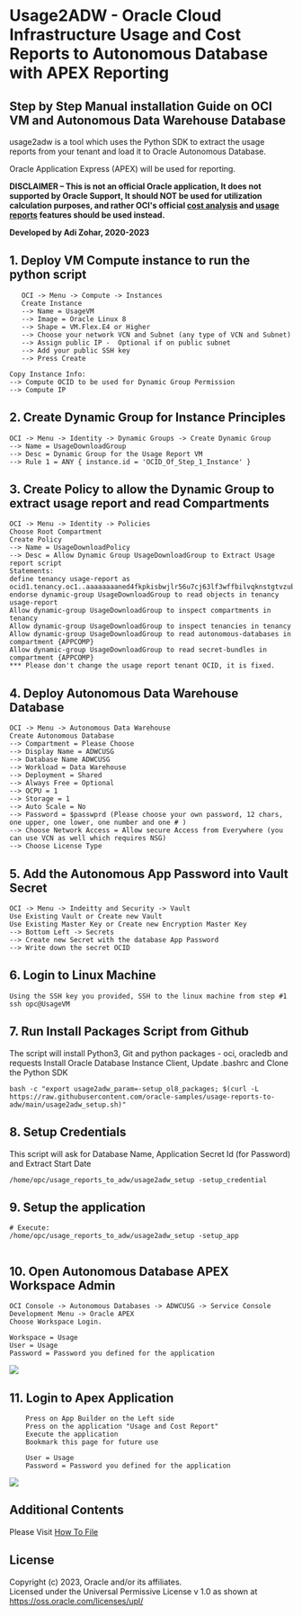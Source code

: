 # Usage2ADW - Oracle Cloud Infrastructure Usage and Cost Reports to Autonomous Database with APEX Reporting

## Step by Step Manual installation Guide on OCI VM and Autonomous Data Warehouse Database
usage2adw is a tool which uses the Python SDK to extract the usage reports from your tenant and load it to Oracle Autonomous Database.

Oracle Application Express (APEX) will be used for reporting.  

**DISCLAIMER – This is not an official Oracle application,  It does not supported by Oracle Support, It should NOT be used for utilization calculation purposes, and rather OCI's official 
[cost analysis](https://docs.oracle.com/en-us/iaas/Content/Billing/Concepts/costanalysisoverview.htm) 
and [usage reports](https://docs.oracle.com/en-us/iaas/Content/Billing/Concepts/usagereportsoverview.htm) features should be used instead.**

**Developed by Adi Zohar, 2020-2023**

## 1. Deploy VM Compute instance to run the python script
```
   OCI -> Menu -> Compute -> Instances
   Create Instance
   --> Name = UsageVM
   --> Image = Oracle Linux 8
   --> Shape = VM.Flex.E4 or Higher
   --> Choose your network VCN and Subnet (any type of VCN and Subnet)
   --> Assign public IP -  Optional if on public subnet
   --> Add your public SSH key
   --> Press Create
```

```
Copy Instance Info:
--> Compute OCID to be used for Dynamic Group Permission
--> Compute IP
```

## 2. Create Dynamic Group for Instance Principles

```
OCI -> Menu -> Identity -> Dynamic Groups -> Create Dynamic Group
--> Name = UsageDownloadGroup 
--> Desc = Dynamic Group for the Usage Report VM
--> Rule 1 = ANY { instance.id = 'OCID_Of_Step_1_Instance' }
```

## 3. Create Policy to allow the Dynamic Group to extract usage report and read Compartments

```
OCI -> Menu -> Identity -> Policies
Choose Root Compartment
Create Policy
--> Name = UsageDownloadPolicy
--> Desc = Allow Dynamic Group UsageDownloadGroup to Extract Usage report script
Statements:
define tenancy usage-report as ocid1.tenancy.oc1..aaaaaaaaned4fkpkisbwjlr56u7cj63lf3wffbilvqknstgtvzub7vhqkggq
endorse dynamic-group UsageDownloadGroup to read objects in tenancy usage-report
Allow dynamic-group UsageDownloadGroup to inspect compartments in tenancy
Allow dynamic-group UsageDownloadGroup to inspect tenancies in tenancy
Allow dynamic-group UsageDownloadGroup to read autonomous-databases in compartment {APPCOMP} 
Allow dynamic-group UsageDownloadGroup to read secret-bundles in compartment {APPCOMP}
*** Please don't change the usage report tenant OCID, it is fixed.
```

## 4. Deploy Autonomous Data Warehouse Database

```
OCI -> Menu -> Autonomous Data Warehouse
Create Autonomous Database
--> Compartment = Please Choose
--> Display Name = ADWCUSG
--> Database Name ADWCUSG
--> Workload = Data Warehouse
--> Deployment = Shared
--> Always Free = Optional
--> OCPU = 1
--> Storage = 1
--> Auto Scale = No
--> Password = $passwprd (Please choose your own password, 12 chars, one upper, one lower, one number and one # )
--> Choose Network Access = Allow secure Access from Everywhere (you can use VCN as well which requires NSG)
--> Choose License Type
```

## 5. Add the Autonomous App Password into Vault Secret

```
OCI -> Menu -> Indeitty and Security -> Vault
Use Existing Vault or Create new Vault
Use Existing Master Key or Create new Encryption Master Key
--> Bottom Left -> Secrets
--> Create new Secret with the database App Password
--> Write down the secret OCID
```

## 6. Login to Linux Machine

```
Using the SSH key you provided, SSH to the linux machine from step #1
ssh opc@UsageVM
```

## 7. Run Install Packages Script from Github

The script will install Python3, Git and python packages - oci, oracledb and requests
Install Oracle Database Instance Client, Update .bashrc and Clone the Python SDK

```
bash -c "export usage2adw_param=-setup_ol8_packages; $(curl -L https://raw.githubusercontent.com/oracle-samples/usage-reports-to-adw/main/usage2adw_setup.sh)"
```

## 8. Setup Credentials

This script will ask for Database Name, Application Secret Id (for Password) and Extract Start Date

```
/home/opc/usage_reports_to_adw/usage2adw_setup -setup_credential
```
   
## 9. Setup the application

```
# Execute:
/home/opc/usage_reports_to_adw/usage2adw_setup -setup_app
   
```

## 10. Open Autonomous Database APEX Workspace Admin

```
OCI Console -> Autonomous Databases -> ADWCUSG -> Service Console
Development Menu -> Oracle APEX
Choose Workspace Login.

Workspace = Usage
User = Usage
Password = Password you defined for the application
```

![](img/Image_16.png)

## 11. Login to Apex Application

```
    Press on App Builder on the Left side
    Press on the application "Usage and Cost Report"
    Execute the application
    Bookmark this page for future use

    User = Usage
    Password = Password you defined for the application

```

![](img/Image_30.png)


## Additional Contents
Please Visit [How To File](step_by_step_howto.md)


## License                                                                                              
                                                                                                        
Copyright (c) 2023, Oracle and/or its affiliates.                                                       
Licensed under the Universal Permissive License v 1.0 as shown at  https://oss.oracle.com/licenses/upl/ 